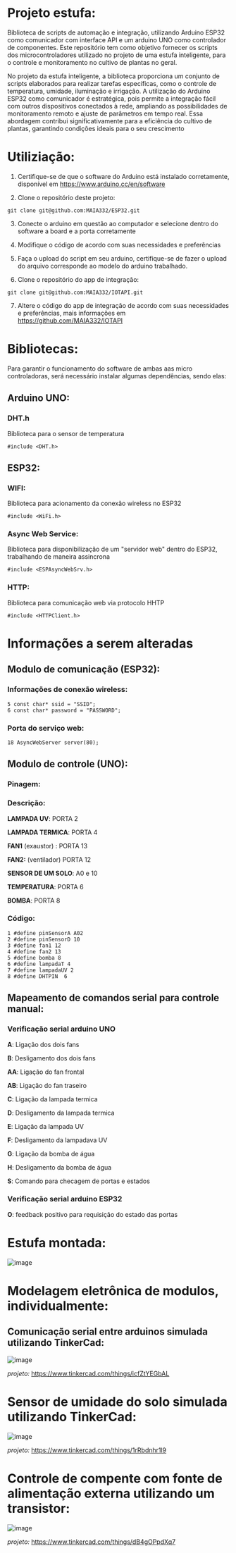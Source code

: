 # Projeto estufa:

Biblioteca de scripts de automação e integração, utilizando Arduino ESP32 como comunicador com interface API e um arduino UNO como controlador de componentes. Este repositório tem como objetivo fornecer os scripts dos microcontroladores utilizado no projeto de uma estufa inteligente, para o controle e monitoramento no cultivo de plantas no geral.

No projeto da estufa inteligente, a biblioteca proporciona um conjunto de scripts elaborados para realizar tarefas específicas, como o controle de temperatura, umidade, iluminação e irrigação. A utilização do Arduino ESP32 como comunicador é estratégica, pois permite a integração fácil com outros dispositivos conectados à rede, ampliando as possibilidades de monitoramento remoto e ajuste de parâmetros em tempo real. Essa abordagem contribui significativamente para a eficiência do cultivo de plantas, garantindo condições ideais para o seu crescimento

# Utiliziação:

1. Certifique-se de que o software do Arduino está instalado corretamente, disponível em https://www.arduino.cc/en/software

2. Clone o repositório deste projeto:

```git clone git@github.com:MAIA332/ESP32.git```

3. Conecte o arduino em questão ao computador e selecione dentro do software a board e a porta corretamente

4. Modifique o código de acordo com suas necessidades e preferências

5. Faça o upload do script em seu arduino, certifique-se de fazer o upload do arquivo corresponde ao modelo do arduino trabalhado.

6. Clone o repositório do app de integração:

```git clone git@github.com:MAIA332/IOTAPI.git```

7. Altere o código do app de integração de acordo com suas necessidades e preferências, mais informações em https://github.com/MAIA332/IOTAPI

# Bibliotecas:

Para garantir o funcionamento do software de ambas aas micro controladoras, será necessário instalar algumas dependências, sendo elas:

## Arduino UNO:

### DHT.h

Biblioteca para o sensor de temperatura

```
#include <DHT.h>

```

## ESP32:

### WIFI:

Biblioteca para acionamento da conexão wireless no ESP32

```
#include <WiFi.h>
```

### Async Web Service:

Biblioteca para disponibilização de um "servidor web" dentro do ESP32, trabalhando de maneira assincrona

```
#include <ESPAsyncWebSrv.h>
```

### HTTP:

Biblioteca para comunicação web via protocolo HHTP

```
#include <HTTPClient.h>
```

# Informações a serem alteradas

## Modulo de comunicação (ESP32):

### Informações de conexão wireless:

```
5 const char* ssid = "SSID";
6 const char* password = "PASSWORD";
```

### Porta do serviço web:

```
18 AsyncWebServer server(80);
```

## Modulo de controle (UNO):

### Pinagem:

### Descrição:

**LAMPADA UV**: PORTA 2

**LAMPADA TERMICA**: PORTA 4

**FAN1** (exaustor) : PORTA 13

**FAN2:** (ventilador) PORTA 12

**SENSOR DE UM SOLO**: A0 e 10

**TEMPERATURA**: PORTA 6

**BOMBA**: PORTA 8

### Código: 

```
1 #define pinSensorA A02
2 #define pinSensorD 10
3 #define fan1 12
4 #define fan2 13
5 #define bomba 8
6 #define lampadaT 4
7 #define lampadaUV 2
8 #define DHTPIN  6   

```

## Mapeamento de comandos serial para controle manual:

### Verificação serial arduino UNO

**A**: Ligação dos dois fans

**B**: Desligamento dos dois fans 

**AA**: Ligação do fan frontal

**AB**: Ligação do fan traseiro

**C**: Ligação da lampada termica

**D**: Desligamento da lampada termica

**E**: Ligação da lampada UV

**F**: Desligamento da lampadava UV

**G**: Ligação da bomba de água

**H**: Desligamento da bomba de água

**S**: Comando para checagem de portas e estados

### Verificação serial arduino ESP32

**O**: feedback positivo para requisição do estado das portas

# Estufa montada:

![image](github/estufa.gif)

# Modelagem eletrônica de modulos, individualmente:

## Comunicação serial entre arduinos simulada utilizando TinkerCad:

![image](github/serialcom.png)

_projeto:_ https://www.tinkercad.com/things/icfZtYEGbAL

# Sensor de umidade do solo simulada utilizando TinkerCad:

![image](github/humidty.png)


_projeto:_ https://www.tinkercad.com/things/1rRbdnhr1l9

# Controle de compente com fonte de alimentação externa utilizando um transistor:

![image](github/externalfont.png)

_projeto:_ https://www.tinkercad.com/things/dB4gOPpdXq7
